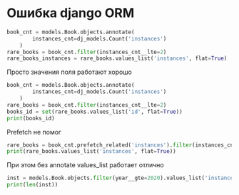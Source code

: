 # Ошибка django ORM


```python
book_cnt = models.Book.objects.annotate(
        instances_cnt=dj_models.Count('instances')
    )
rare_books = book_cnt.filter(instances_cnt__lte=2)
rare_books_instances = rare_books.values_list('instances', flat=True)
```



Просто значения поля работают хорошо
```python
book_cnt = models.Book.objects.annotate(
        instances_cnt=dj_models.Count('instances')
    )
rare_books = book_cnt.filter(instances_cnt__lte=2)
books_id = set(rare_books.values_list('id', flat=True))
print(books_id)
```


Prefetch не помог
```python
rare_books = book_cnt.prefetch_related('instances').filter(instances_cnt__lte=2)
print(rare_books.values_list('instances', flat=True))
```

При этом без annotate values_list работает отлично
```python
inst = models.Book.objects.filter(year__gte=2020).values_list('instances')
print(len(inst))
```
